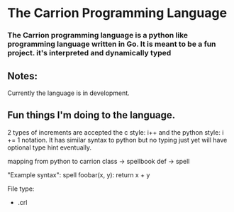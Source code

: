 # The Carrion Programming Language 

### The Carrion programming language is a python like programming language written in Go. It is meant to be a fun project. it's interpreted and dynamically typed 


## Notes:
Currently the language is in development.

## Fun things I'm doing to the language.
2 types of increments are accepted the c style: i++
and the python style: 
i += 1
notation. 
It has similar syntax to python but no typing just yet will have optional type hint eventually.

mapping from python to carrion
class -> spellbook 
def -> spell


"Example syntax":
spell foobar(x, y):
    return x + y



File type:
- .crl

